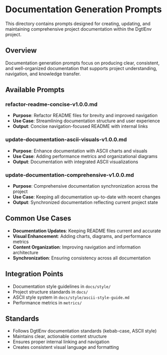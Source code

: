 # Documentation Generation Prompts

This directory contains prompts designed for creating, updating, and maintaining comprehensive project documentation within the DgtlEnv project.

## Overview

Documentation generation prompts focus on producing clear, consistent, and well-organized documentation that supports project understanding, navigation, and knowledge transfer.

## Available Prompts

### refactor-readme-concise-v1.0.0.md
- **Purpose**: Refactor README files for brevity and improved navigation
- **Use Case**: Streamlining documentation structure and user experience
- **Output**: Concise navigation-focused README with internal links

### update-documentation-ascii-visuals-v1.0.0.md
- **Purpose**: Enhance documentation with ASCII charts and visuals
- **Use Case**: Adding performance metrics and organizational diagrams
- **Output**: Documentation with integrated ASCII visualizations

### update-documentation-comprehensive-v1.0.0.md
- **Purpose**: Comprehensive documentation synchronization across the project
- **Use Case**: Keeping all documentation up-to-date with recent changes
- **Output**: Synchronized documentation reflecting current project state

## Common Use Cases

- **Documentation Updates**: Keeping README files current and accurate
- **Visual Enhancement**: Adding charts, diagrams, and performance metrics
- **Content Organization**: Improving navigation and information architecture
- **Synchronization**: Ensuring consistency across all documentation

## Integration Points

- Documentation style guidelines in `docs/style/`
- Project structure standards in `docs/`
- ASCII style system in `docs/style/ascii-style-guide.md`
- Performance metrics in `metrics/`

## Standards

- Follows DgtlEnv documentation standards (kebab-case, ASCII style)
- Maintains clear, actionable content structure
- Ensures proper internal linking and navigation
- Creates consistent visual language and formatting
